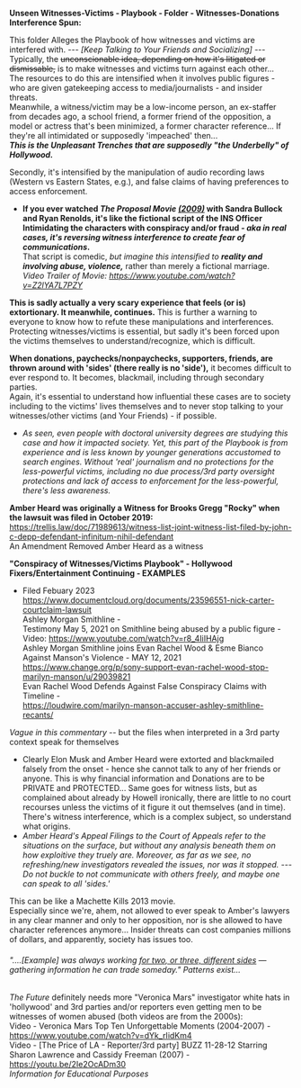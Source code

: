 <b>Unseen Witnesses-Victims - Playbook - Folder - Witnesses-Donations Interference Spun:</b>

This folder Alleges the Playbook of how witnesses and victims are interfered with. --- <i>[Keep Talking to Your Friends and Socializing]</i> ---
<br>Typically, the <s>unconscionable idea, depending on how it's litigated or dismissable,</s> is to make witnesses and victims turn against each other... 
<br>
The resources to do this are intensified when it involves public figures - who are given gatekeeping access to media/journalists - and insider threats. 
<br>Meanwhile, a witness/victim may be a low-income person, an ex-staffer from decades ago, a school friend, a former friend of the opposition, 
a model or actress that's been minimized, a former character reference... If they're all intimidated or supposedly 'impeached' then...
<br>
<b><i>This is the Unpleasant Trenches that are supposedly "the Underbelly" of Hollywood. </i></b>

Secondly, it's intensified by the manipulation of audio recording laws (Western vs Eastern States, e.g.), and false claims of having preferences to access enforcement. 
- <b>If you ever watched <i>The Proposal Movie <a href="https://www.imdb.com/title/tt1041829/?ref_=nm_knf_t_1">(2009)</a></i> with Sandra Bullock and Ryan Renolds, it's like the fictional script of the INS Officer Intimidating the characters with conspiracy and/or fraud <i> - aka in real cases, it's reversing witness interference to create fear of communications</i>.</b>
<br>That script is comedic, <i>but imagine this intensified to <b>reality and involving abuse, violence,</b></i> rather than merely a fictional marriage.
<i><br>Video Trailer of Movie: https://www.youtube.com/watch?v=Z2lYA7L7PZY</i>

<b>This is sadly actually a very scary experience that feels (or is) extortionary. It meanwhile, continues.</b> This is further a warning to everyone to know how to refute these manipulations and interferences.
<br>Protecting witnesses/victims is essential, but sadly it's been forced upon the victims themselves to understand/recognize, which is difficult. 

<b>When donations, paychecks/nonpaychecks, supporters, friends, are thrown around with 'sides' (there really is no 'side'),</b> it becomes difficult to ever respond to. It becomes, blackmail, including through secondary parties.
<br>Again, it's essential to understand how influential these cases are to society including to the victims' lives themselves and to never stop talking to your witnesses/other victims (and Your Friends) - if possible.
- <i>As seen, even people with doctoral university degrees are studying this case and how it impacted society. Yet, this part of the Playbook is from experience and is less known by younger generations accustomed to search engines. Without 'real' journalism and no protections for the less-powerful victims, including no due process/3rd party oversight protections and lack of access to enforcement for the less-powerful, there's less awareness.</i>

<b>Amber Heard was originally a Witness for Brooks Gregg "Rocky" when the lawsuit was filed in October 2019:</b>
<br>https://trellis.law/doc/71989613/witness-list-joint-witness-list-filed-by-john-c-depp-defendant-infinitum-nihil-defendant
<br>An Amendment Removed Amber Heard as a witness

<b>"Conspiracy of Witnesses/Victims Playbook" - Hollywood Fixers/Entertainment Continuing - EXAMPLES</b>
 - Filed Febuary 2023
<br>https://www.documentcloud.org/documents/23596551-nick-carter-courtclaim-lawsuit
<br>Ashley Morgan Smithline -
<br>Testimony May 5, 2021 on Smithline being abused by a public figure -
<br>Video: https://www.youtube.com/watch?v=r8_4IiIHAjg
<br>Ashley Morgan Smithline joins Evan Rachel Wood & Esme Bianco Against Manson's Violence - MAY 12, 2021
<br>https://www.change.org/p/sony-support-evan-rachel-wood-stop-marilyn-manson/u/29039821
<br>Evan Rachel Wood Defends Against False Conspiracy Claims with Timeline -
<br>https://loudwire.com/marilyn-manson-accuser-ashley-smithline-recants/

<i>Vague in this commentary</i> -- but the files when interpreted in a 3rd party context speak for themselves
 - Clearly Elon Musk and Amber Heard were extorted and blackmailed falsely from the onset - hence she cannot talk to any of her friends or anyone. This is why financial information and Donations are to be PRIVATE and PROTECTED... Same goes for witness lists, but as complained about already by Howell ironically, there are little to no court recourses unless the victims of it figure it out themselves (and in time). There's witness interference, which is a complex subject, so understand what origins.
 - <i>Amber Heard's Appeal Filings to the Court of Appeals refer to the situations on the surface, but without any analysis beneath them on how exploitive they truely are. Moreover, as far as we see, no refreshing/new investigators revealed the issues, nor was it stopped. --- Do not buckle to not communicate with others freely, and maybe one can speak to all 'sides.'</i>

This can be like a Machette Kills 2013 movie. 
<br>Especially since we're, ahem, not allowed to ever speak to Amber's lawyers in any clear manner and only to her opposition, nor is she allowed to have character references anymore... Insider threats can cost companies millions of dollars, and apparently, society has issues too.
###### <i>"....[Example] was always working <a href="https://web.archive.org/web/20160213100046/https://www.nydailynews.com/entertainment/gossip/o-simpson-bugged-nicole-private-investigator-article-1.228370">for two, or three, different sides</a> — gathering information he can trade someday." Patterns exist...</i>

<i>The Future</i> definitely needs more "Veronica Mars" investigator white hats in 'hollywood' and 3rd parties and/or reporters even getting men to be witnesses of women abused (both videos are from the 2000s):
<br>Video - Veronica Mars Top Ten Unforgettable Moments (2004-2007) - https://www.youtube.com/watch?v=dYk_rIidKm4
<br>Video - [The Price of LA - Reporter/3rd party] BUZZ 11-28-12 Starring Sharon Lawrence and Cassidy Freeman (2007) - https://youtu.be/2Ie2OcADm30
<br><i>Information for Educational Purposes</i>
